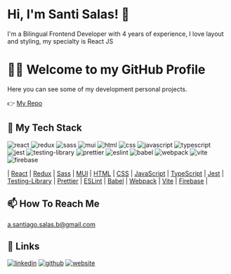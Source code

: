 
# Hi, I'm Santi Salas! 👋

I'm a Bilingual Frontend Developer with 4 years of experience, I love layout and styling, my specialty is React JS 

# 👨‍💻 Welcome to my GitHub Profile 

Here you can see some of my  development personal projects. 

👉 [My Repo](https://github.com/SantiSB?tab=repositories) 

##  🧰 My Tech Stack 
![react](https://github.com/SantiSB/SantiSB/assets/55597241/e51a4cb7-73de-4628-bf10-5b3fa9182741)
![redux](https://github.com/SantiSB/SantiSB/assets/55597241/d68299f5-ac75-4dba-8d36-210e33c9fa97)
![sass](https://github.com/SantiSB/SantiSB/assets/55597241/c60aada9-1965-475c-8b6b-fad37fc1189c)
![mui](https://github.com/SantiSB/SantiSB/assets/55597241/4149f115-bacd-4218-b1dc-d85449b739e4)
![html](https://github.com/SantiSB/SantiSB/assets/55597241/3c293992-5b06-4c3d-bebd-bd988114f95d)
![css](https://github.com/SantiSB/SantiSB/assets/55597241/d70df150-b7b2-43e7-ac28-710e30dc3cea)
![javascript](https://github.com/SantiSB/SantiSB/assets/55597241/e720911e-ba99-4bd1-b02d-85a65393e29e)
![typescript](https://github.com/SantiSB/SantiSB/assets/55597241/c6e7eb24-a8da-45b6-914d-688fe03a865f)
![jest](https://github.com/SantiSB/SantiSB/assets/55597241/45fb666b-7d0b-4baf-b7c2-fbcd513ef915)
![testing-library](https://github.com/SantiSB/SantiSB/assets/55597241/6dd6c0a5-5eb8-4fb2-84e0-9b9548ecbe7c)
![prettier](https://github.com/SantiSB/SantiSB/assets/55597241/96febe05-0965-4f52-ae45-7d61ccca6895)
![eslint](https://github.com/SantiSB/SantiSB/assets/55597241/1f89f741-0f3e-4087-b044-c201aa2f2e0f)
![babel](https://github.com/SantiSB/SantiSB/assets/55597241/f30b77cb-a835-441d-abe9-259ca66974f1)
![webpack](https://github.com/SantiSB/SantiSB/assets/55597241/50789a39-bf52-41d5-bde8-1ca2be26e15a)
![vite](https://github.com/SantiSB/SantiSB/assets/55597241/f9724c50-cbf2-4433-98dd-3d64ee8110cc)
![firebase](https://github.com/SantiSB/SantiSB/assets/55597241/2baf61c6-2772-448a-870e-de3281148bc2)

 | [React](https://es.react.dev/)
 | [Redux](https://redux.js.org/)
 | [Sass](https://sass-lang.com/)
 | [MUI](https://mui.com/)
 | [HTML](https://developer.mozilla.org/es/docs/Web/HTML)
 | [CSS](https://developer.mozilla.org/es/docs/Web/CSS)
 | [JavaScript](https://developer.mozilla.org/es/docs/Web/JavaScript)
 | [TypeScript](https://www.typescriptlang.org/)
 | [Jest](https://jestjs.io/)
 | [Testing-Library](https://testing-library.com/)
 | [Prettier](https://prettier.io/)
 | [ESLint](https://eslint.org/)
 | [Babel](https://babeljs.io/)
 | [Webpack](https://webpack.js.org/)
 | [Vite](https://vitejs.dev/)
 | [Firebase](https://firebase.google.com/?hl=es)
 |

##  📫 How To Reach Me  
a.santiago.salas.b@gmail.com 

## 🔗 Links

[![linkedin](https://img.shields.io/badge/linkedin-0A66C2?style=for-the-badge&logo=linkedin&logoColor=white)](https://www.linkedin.com/in/santiagosalasbola%C3%B1os/)
[![github](https://img.shields.io/badge/github-000000?style=for-the-badge&logo=github&logoColor=withe)](https://github.com/SantiSB?tab=repositories)
[![website](https://img.shields.io/badge/behance-0049ff?style=for-the-badge&logo=behance&logoColor=withe)](https://santiagosalas.com)
